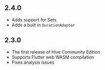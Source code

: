 ## 2.4.0

- Adds support for Sets
- Adds a built in `DurationAdapter`

## 2.3.0

- The first release of Hive Community Edition
- Supports Flutter web WASM compilation
- Fixes analysis issues
